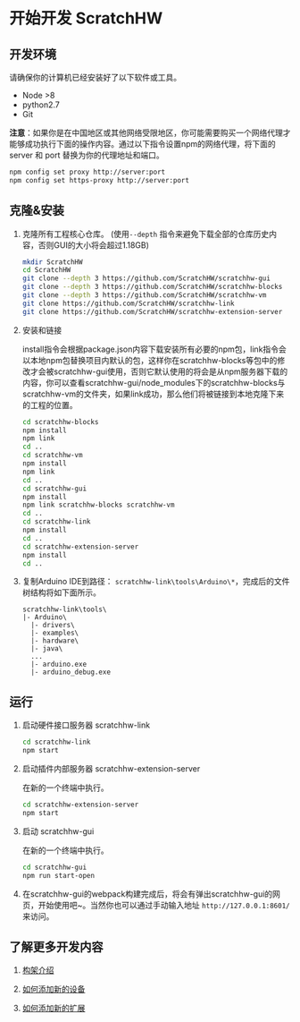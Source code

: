 # 开始开发 ScratchHW

## 开发环境

请确保你的计算机已经安装好了以下软件或工具。

- Node >8
- python2.7
- Git

**注意**：如果你是在中国地区或其他网络受限地区，你可能需要购买一个网络代理才能够成功执行下面的操作内容。通过以下指令设置npm的网络代理，将下面的server 和 port 替换为你的代理地址和端口。

```bash
npm config set proxy http://server:port
npm config set https-proxy http://server:port
```

## 克隆&安装

1. 克隆所有工程核心仓库。 (使用```--depth``` 指令来避免下载全部的仓库历史内容，否则GUI的大小将会超过1.18GB)

    ```bash
    mkdir ScratchHW
    cd ScratchHW
    git clone --depth 3 https://github.com/ScratchHW/scratchhw-gui
    git clone --depth 3 https://github.com/ScratchHW/scratchhw-blocks
    git clone --depth 3 https://github.com/ScratchHW/scratchhw-vm
    git clone https://github.com/ScratchHW/scratchhw-link
    git clone https://github.com/ScratchHW/scratchhw-extension-server
    ```
    
2. 安装和链接

    install指令会根据package.json内容下载安装所有必要的npm包，link指令会以本地npm包替换项目内默认的包，这样你在scratchhw-blocks等包中的修改才会被scratchhw-gui使用，否则它默认使用的将会是从npm服务器下载的内容，你可以查看scratchhw-gui/node_modules下的scratchhw-blocks与scratchhw-vm的文件夹，如果link成功，那么他们将被链接到本地克隆下来的工程的位置。
    
    ```bash
    cd scratchhw-blocks
    npm install
    npm link
    cd ..
    cd scratchhw-vm
    npm install
    npm link
    cd ..
    cd scratchhw-gui
    npm install
    npm link scratchhw-blocks scratchhw-vm
    cd ..
    cd scratchhw-link
    npm install
    cd ..
    cd scratchhw-extension-server
    npm install
    cd ..
    ```
    
3. 复制Arduino IDE到路径： `scratchhw-link\tools\Arduino\*`，完成后的文件树结构将如下面所示。

    ```
    scratchhw-link\tools\
    |- Arduino\
      |- drivers\
      |- examples\
      |- hardware\
      |- java\
      ...
      |- arduino.exe
      |- arduino_debug.exe
    ```

## 运行

1. 启动硬件接口服务器 scratchhw-link

    ```bash
    cd scratchhw-link
    npm start
    ```

2. 启动插件内部服务器 scratchhw-extension-server

	在新的一个终端中执行。

    ```bash
    cd scratchhw-extension-server
    npm start
    ```

3. 启动 scratchhw-gui

	在新的一个终端中执行。

    ```bash
    cd scratchhw-gui
    npm run start-open
    ```

4. 在scratchhw-gui的webpack构建完成后，将会有弹出scratchhw-gui的网页，开始使用吧~。当然你也可以通过手动输入地址 `http://127.0.0.1:8601/` 来访问。

## 了解更多开发内容

1.  [构架介绍](./software-developer-reference/framework-introduction.md) 

2. [如何添加新的设备](./software-developer-reference/how-to-add-a-new-device.md) 

3. [如何添加新的扩展](./software-developer-reference/how-to-add-a-new-extension.md)